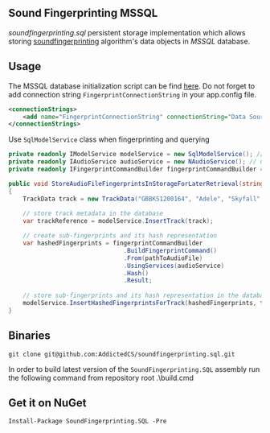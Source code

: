 ## Sound Fingerprinting MSSQL
_soundfingerprinting.sql_ persistent storage implementation which allows storing [soundfingerprinting](https://github.com/AddictedCS/soundfingerprinting) algorithm's data objects in _MSSQL_ database. 
## Usage
The MSSQL database initialization script can be find [here](src/Scripts/DBScript.sql). Do not forget to add connection string <code>FingerprintConnectionString</code> in your app.config file.
```xml
<connectionStrings>
    <add name="FingerprintConnectionString" connectionString="Data Source=(local);Initial Catalog=FingerprintsDb;Integrated Security=True; Connection Timeout=15;" providerName="System.Data.SqlClient"/>
</connectionStrings>
```
Use <code>SqlModelService</code> class when fingerprinting and querying
```csharp
private readonly IModelService modelService = new SqlModelService(); // SQL back end
private readonly IAudioService audioService = new NAudioService(); // use NAudio audio processing library
private readonly IFingerprintCommandBuilder fingerprintCommandBuilder = new FingerprintCommandBuilder();

public void StoreAudioFileFingerprintsInStorageForLaterRetrieval(string pathToAudioFile)
{
    TrackData track = new TrackData("GBBKS1200164", "Adele", "Skyfall", "Skyfall", 2012, 290);
	
    // store track metadata in the database
    var trackReference = modelService.InsertTrack(track);

    // create sub-fingerprints and its hash representation
    var hashedFingerprints = fingerprintCommandBuilder
                                .BuildFingerprintCommand()
                                .From(pathToAudioFile)
                                .UsingServices(audioService)
                                .Hash()
                                .Result;
								
    // store sub-fingerprints and its hash representation in the database 
    modelService.InsertHashedFingerprintsForTrack(hashedFingerprints, trackReference); // insert in SQL backend
}
```
## Binaries
    git clone git@github.com:AddictedCS/soundfingerprinting.sql.git
In order to build latest version of the <code>SoundFingerprinting.SQL</code> assembly run the following command from repository root
    .\build.cmd
## Get it on NuGet
    Install-Package SoundFingerprinting.SQL -Pre
